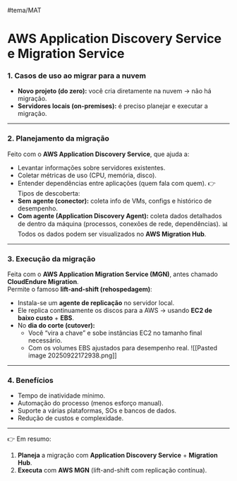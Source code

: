 #tema/MAT
# AWS Application Discovery Service e Migration Service
### 1. Casos de uso ao migrar para a nuvem
- **Novo projeto (do zero):** você cria diretamente na nuvem → não há migração.
- **Servidores locais (on-premises):** é preciso planejar e executar a migração.
---
### 2. Planejamento da migração
Feito com o **AWS Application Discovery Service**, que ajuda a:
- Levantar informações sobre servidores existentes.
- Coletar métricas de uso (CPU, memória, disco).
- Entender dependências entre aplicações (quem fala com quem).
👉 Tipos de descoberta:
- **Sem agente (conector):** coleta info de VMs, configs e histórico de desempenho.
- **Com agente (Application Discovery Agent):** coleta dados detalhados de dentro da máquina (processos, conexões de rede, dependências).
📊 Todos os dados podem ser visualizados no **AWS Migration Hub**.
---
### 3. Execução da migração
Feita com o **AWS Application Migration Service (MGN)**, antes chamado **CloudEndure Migration**.  
Permite o famoso **lift-and-shift (rehospedagem)**:
- Instala-se um **agente de replicação** no servidor local.
- Ele replica continuamente os discos para a AWS → usando **EC2 de baixo custo** + **EBS**.
- No **dia do corte (cutover):**
    - Você “vira a chave” e sobe instâncias EC2 no tamanho final necessário.
    - Com os volumes EBS ajustados para desempenho real.
![[Pasted image 20250922172938.png]]
---
### 4. Benefícios
- Tempo de inatividade mínimo.
- Automação do processo (menos esforço manual).
- Suporte a várias plataformas, SOs e bancos de dados.
- Redução de custos e complexidade.
---
👉 Em resumo:
1. **Planeja** a migração com **Application Discovery Service** + **Migration Hub**.
2. **Executa** com **AWS MGN** (lift-and-shift com replicação contínua).